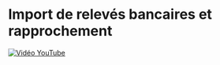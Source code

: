 # Import de relevés bancaires et rapprochement

[![Vidéo YouTube](https://www.youtube.com/embed/kbvroA81cco)](https://www.youtube.com/embed/kbvroA81cco)

